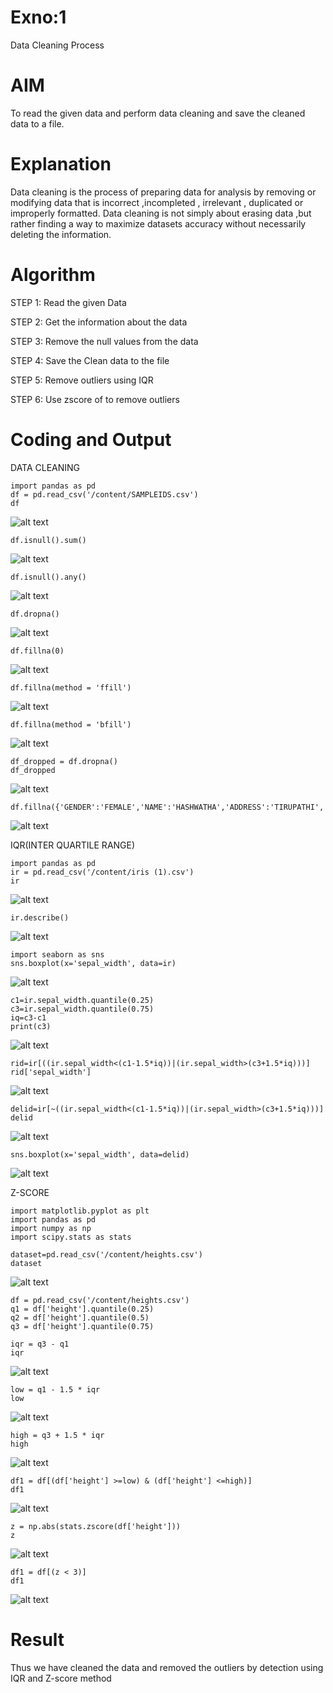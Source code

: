 # Exno:1
Data Cleaning Process

# AIM
To read the given data and perform data cleaning and save the cleaned data to a file.

# Explanation
Data cleaning is the process of preparing data for analysis by removing or modifying data that is incorrect ,incompleted , irrelevant , duplicated or improperly formatted. Data cleaning is not simply about erasing data ,but rather finding a way to maximize datasets accuracy without necessarily deleting the information.

# Algorithm
STEP 1: Read the given Data

STEP 2: Get the information about the data

STEP 3: Remove the null values from the data

STEP 4: Save the Clean data to the file

STEP 5: Remove outliers using IQR

STEP 6: Use zscore of to remove outliers

# Coding and Output
DATA CLEANING
```
import pandas as pd
df = pd.read_csv('/content/SAMPLEIDS.csv')
df
```
![alt text](image.png)
```
df.isnull().sum()
```
![alt text](image-1.png)
```
df.isnull().any()
```
![alt text](image-2.png)
```
df.dropna()
```
![alt text](image-3.png)
```
df.fillna(0)
```
![alt text](image-4.png)
```
df.fillna(method = 'ffill')
```
![alt text](image-5.png)
```
df.fillna(method = 'bfill')
```
![alt text](image-6.png)
```
df_dropped = df.dropna()
df_dropped
```
![alt text](image-7.png)
```
df.fillna({'GENDER':'FEMALE','NAME':'HASHWATHA','ADDRESS':'TIRUPATHI','M1':98,'M2':87,'M3':76,'M4':92,'TOTAL':305,'AVG':89.999999})
```
![alt text](image-8.png)

IQR(INTER QUARTILE RANGE)
```
import pandas as pd
ir = pd.read_csv('/content/iris (1).csv')
ir
```
![alt text](image-9.png)
```
ir.describe()
```
![alt text](image-10.png)
```
import seaborn as sns
sns.boxplot(x='sepal_width', data=ir)
```
![alt text](image-11.png)
```
c1=ir.sepal_width.quantile(0.25)
c3=ir.sepal_width.quantile(0.75)
iq=c3-c1
print(c3)
```
![alt text](image-12.png)
```
rid=ir[((ir.sepal_width<(c1-1.5*iq))|(ir.sepal_width>(c3+1.5*iq)))]
rid['sepal_width']
```
![alt text](image-13.png)
```
delid=ir[~((ir.sepal_width<(c1-1.5*iq))|(ir.sepal_width>(c3+1.5*iq)))]
delid
```
![alt text](image-14.png)
```
sns.boxplot(x='sepal_width', data=delid)
```
![alt text](image-15.png)
        
Z-SCORE
```
import matplotlib.pyplot as plt
import pandas as pd
import numpy as np
import scipy.stats as stats

dataset=pd.read_csv('/content/heights.csv')
dataset
```
![alt text](image-16.png)
```
df = pd.read_csv('/content/heights.csv')
q1 = df['height'].quantile(0.25)
q2 = df['height'].quantile(0.5)
q3 = df['height'].quantile(0.75)
```
```
iqr = q3 - q1
iqr
```
![alt text](image-17.png)
```
low = q1 - 1.5 * iqr
low
```
![alt text](image-18.png)
```
high = q3 + 1.5 * iqr
high
```
![alt text](image-19.png)
```
df1 = df[(df['height'] >=low) & (df['height'] <=high)]
df1
```
![alt text](image-20.png)
```
z = np.abs(stats.zscore(df['height']))
z
```
![alt text](image-21.png)
```
df1 = df[(z < 3)]
df1
```
![alt text](image-22.png)
# Result

Thus we have cleaned the data and removed the outliers by detection using IQR and Z-score method
